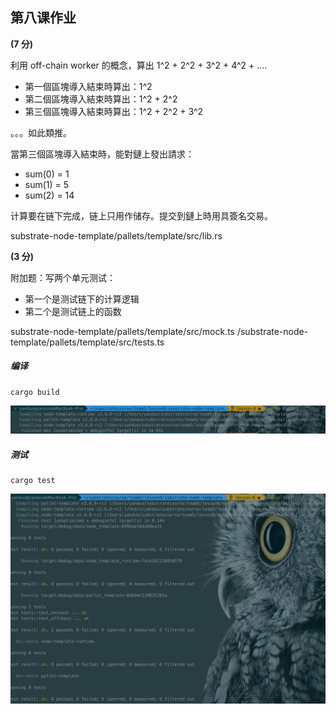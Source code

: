 ## 第八课作业

**(7 分)** 

利用 off-chain worker 的概念，算出 1^2 + 2^2 + 3^2 + 4^2 + .... 

* 第一個區塊導入結束時算出：1^2
* 第二個區塊導入結束時算出：1^2 + 2^2
* 第三個區塊導入結束時算出：1^2 + 2^2 + 3^2

。。。如此類推。

當第三個區塊導入結束時，能對鏈上發出請求：

* sum(0) = 1
* sum(1) = 5
* sum(2) = 14

计算要在链下完成，链上只用作储存。提交到鏈上時用具簽名交易。

substrate-node-template/pallets/template/src/lib.rs

**(3 分)** 

附加题：写两个单元测试：

* 第一个是测试链下的计算逻辑
* 第二个是测试链上的函数

substrate-node-template/pallets/template/src/mock.ts /substrate-node-template/pallets/template/src/tests.ts

##### 编译

```
cargo build
```

![](img/build.png)

##### 测试

```
cargo test
```

![](img/test.png)

